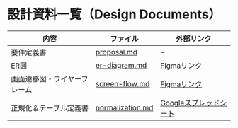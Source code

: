 # 設計資料一覧（Design Documents）

| 内容 | ファイル | 外部リンク |
|------|-----------|------------|
| 要件定義書 | [proposal.md](./proposal.md) | - |
| ER図 | [er-diagram.md](./er-diagram.md) | [Figmaリンク](https://www.figma.com/file/XXXXXXXX) |
| 画面遷移図・ワイヤーフレーム | [screen-flow.md](./screen-flow.md) | [Figmaリンク](https://www.figma.com/file/YYYYYYYY) |
| 正規化＆テーブル定義書 | [normalization.md](./normalization.md) | [Googleスプレッドシート](https://docs.google.com/spreadsheets/d/ZZZZZZZZZ) |
